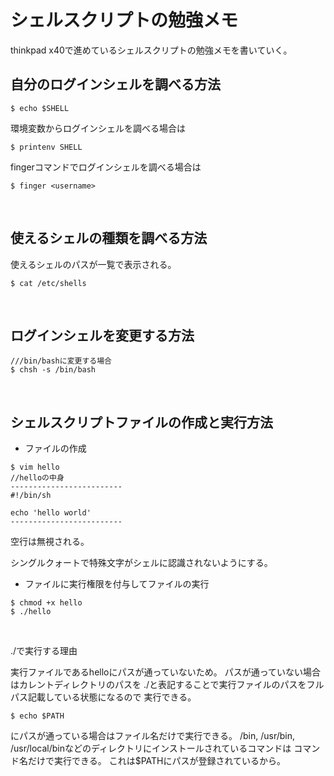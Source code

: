 # シェルスクリプトの勉強メモ

thinkpad x40で進めているシェルスクリプトの勉強メモを書いていく。

## 自分のログインシェルを調べる方法

```
$ echo $SHELL
```

環境変数からログインシェルを調べる場合は

```
$ printenv SHELL
```

fingerコマンドでログインシェルを調べる場合は

```
$ finger <username>
```

<br />

## 使えるシェルの種類を調べる方法

使えるシェルのパスが一覧で表示される。

```
$ cat /etc/shells
```

<br />

## ログインシェルを変更する方法

```
///bin/bashに変更する場合
$ chsh -s /bin/bash
```

<br />

## シェルスクリプトファイルの作成と実行方法

- ファイルの作成

```
$ vim hello
//helloの中身
-------------------------
#!/bin/sh

echo 'hello world'
-------------------------
```

空行は無視される。

シングルクォートで特殊文字がシェルに認識されないようにする。

- ファイルに実行権限を付与してファイルの実行

```
$ chmod +x hello
$ ./hello
```

<br />

./で実行する理由

実行ファイルであるhelloにパスが通っていないため。
パスが通っていない場合はカレントディレクトリのパスを
./と表記することで実行ファイルのパスをフルパス記載している状態になるので
実行できる。


```
$ echo $PATH
```

にパスが通っている場合はファイル名だけで実行できる。
/bin, /usr/bin, /usr/local/binなどのディレクトリにインストールされているコマンドは
コマンド名だけで実行できる。
これは$PATHにパスが登録されているから。





